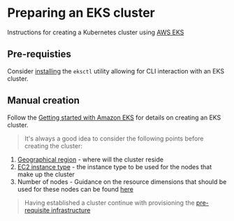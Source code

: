 # Preparing an EKS cluster
Instructions for creating a Kubernetes cluster using [AWS EKS](https://aws.amazon.com/eks/)

## Pre-requisties
Consider [installing](https://docs.aws.amazon.com/eks/latest/userguide/eksctl.html) the `eksctl` utility allowing for CLI interaction with an EKS cluster. 

## Manual creation
Follow the [Getting started with Amazon EKS](https://docs.aws.amazon.com/eks/latest/userguide/getting-started.html) for details on creating an EKS cluster. 

> It's always a good idea to consider the following points before creating the cluster:

1. [Geographical region](https://aws.amazon.com/about-aws/global-infrastructure/regions_az/) - where will the cluster reside
2. [EC2 instance type](https://aws.amazon.com/ec2/instance-types/) - the instance type to be used for the nodes that make up the cluster  
3. Number of nodes - Guidance on the resource dimensions that should be used for these nodes can be found [here](https://github.com/atlassian-labs/data-center-helm-charts/blob/master/docs/resource_management/REQUESTS_AND_LIMITS.md)

> Having established a cluster continue with provisioning the [pre-requisite infrastructure](../PREREQUISITES.md)
